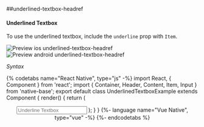 ##underlined-textbox-headref
#### Underlined Textbox

To use the underlined textbox, include the <code>underline</code> prop with <code>Item</code>.

![Preview ios underlined-textbox-headref](https://github.com/GeekyAnts/NativeBase-KitchenSink/raw/v2.6.1/screenshots/ios/input-underline.png)
![Preview android underlined-textbox-headref](https://github.com/GeekyAnts/NativeBase-KitchenSink/raw/v2.6.1/screenshots/android/input-underline.png)

*Syntax*

{% codetabs name="React Native", type="js" -%}
import React, { Component } from 'react';
import { Container, Header, Content, Item, Input } from 'native-base';
export default class UnderlinedTextboxExample extends Component {
  render() {
    return (
      <Container>
        <Header />
        <Content>
          <Item>
            <Input placeholder="Underline Textbox" />
          </Item>
        </Content>
      </Container>
    );
  }
}
{%- language name="Vue Native", type="vue" -%}
<template>
  <nb-container>
    <nb-header />
    <nb-content>
      <nb-form>
        <nb-item>
          <nb-input placeholder="Underline Textbox" />
        </nb-item>
      </nb-form>
    </nb-content>
  </nb-container>
</template>
{%- endcodetabs %}
<br />
